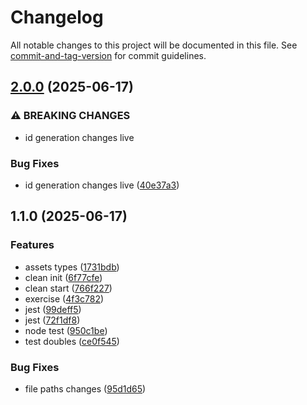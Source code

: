 # Changelog

All notable changes to this project will be documented in this file. See [commit-and-tag-version](https://github.com/absolute-version/commit-and-tag-version) for commit guidelines.

## [2.0.0](https://github.com/TrainingITCourses/softtek_testing_ed1/compare/v1.1.0...v2.0.0) (2025-06-17)


### ⚠ BREAKING CHANGES

* id generation changes live

### Bug Fixes

* id generation changes live ([40e37a3](https://github.com/TrainingITCourses/softtek_testing_ed1/commit/40e37a34aa29e53c26989d31f3527e0d0dd97bbe))

## 1.1.0 (2025-06-17)


### Features

* assets types ([1731bdb](https://github.com/TrainingITCourses/softtek_testing_ed1/commit/1731bdbfd6f8d4c14c22cd2e66687b6d65cc0332))
* clean init ([6f77cfe](https://github.com/TrainingITCourses/softtek_testing_ed1/commit/6f77cfe9be227da535897ce1082864b09421e943))
* clean start ([766f227](https://github.com/TrainingITCourses/softtek_testing_ed1/commit/766f227367ae8aaffcdeae3563285ca73dfbf8ab))
* exercise ([4f3c782](https://github.com/TrainingITCourses/softtek_testing_ed1/commit/4f3c782f905fb5191a4d876a2f20b8d0b545ba8f))
* jest ([99deff5](https://github.com/TrainingITCourses/softtek_testing_ed1/commit/99deff53c6de809b79d83a68e42327e2363dea6a))
* jest ([72f1df8](https://github.com/TrainingITCourses/softtek_testing_ed1/commit/72f1df80cf9ae8b7475d5520767eb6d59ae2cc08))
* node test ([950c1be](https://github.com/TrainingITCourses/softtek_testing_ed1/commit/950c1be454eb21014bb577766379cdf3d62b35b1))
* test doubles ([ce0f545](https://github.com/TrainingITCourses/softtek_testing_ed1/commit/ce0f545b5b5c7d57a7c89b107c423fb916f0c169))


### Bug Fixes

* file paths changes ([95d1d65](https://github.com/TrainingITCourses/softtek_testing_ed1/commit/95d1d65683743c738f4aee65a5d59ea644255c7e))
